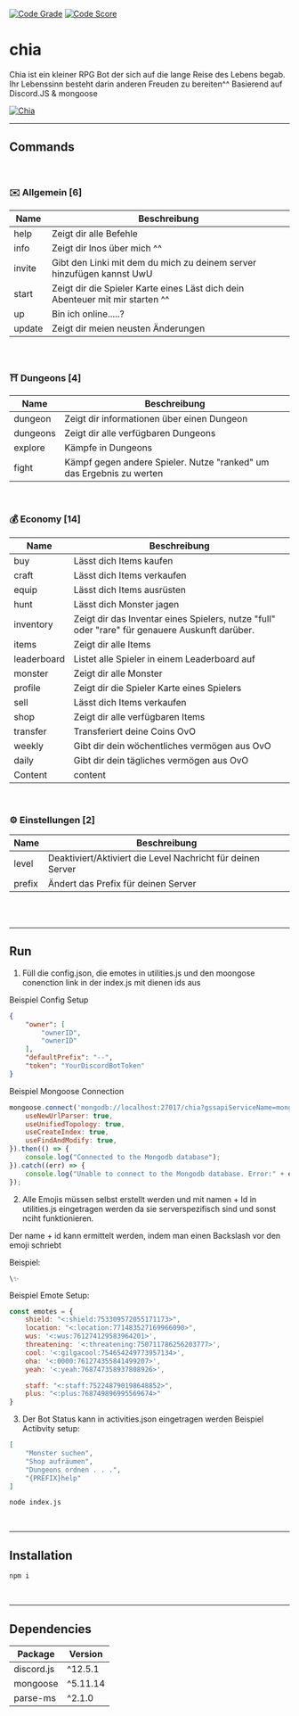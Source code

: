 
[![Code Grade](https://www.code-inspector.com/project/18829/status/svg)](https://www.code-inspector.com/public/project/18829/dashboard)
[![Code Score](https://www.code-inspector.com/project/18829/score/svg)](https://www.code-inspector.com/public/project/18829/dashboard)


# chia
Chia ist ein kleiner RPG Bot der sich auf die lange Reise des Lebens begab. Ihr Lebenssinn besteht darin anderen Freuden zu bereiten^^ 
Basierend auf Discord.JS & mongoose
</br>

<a href="https://top.gg/bot/744883074508259329">
    <img src="https://top.gg/api/widget/744883074508259329.svg" alt="Chia" />
</a>
</br>

***
## Commands
</br>

### ✉️  Allgemein [6]
|  Name | Beschreibung |
| ------------- | ------------- |
| help | Zeigt dir alle Befehle |
| info | Zeigt dir Inos über mich ^^ |
| invite | Gibt den Linki mit dem du mich zu deinem server hinzufügen kannst UwU |
| start | Zeigt dir die Spieler Karte eines Läst dich dein Abenteuer mit mir starten ^^ |
| up | Bin ich online.....? |
| update | Zeigt dir meien neusten Änderungen |
</br>

### ⛩️ Dungeons [4]
|  Name | Beschreibung |
| ------------- | ------------- |
| dungeon | Zeigt dir informationen über einen Dungeon |
| dungeons | Zeigt dir alle verfügbaren Dungeons |
| explore | Kämpfe in Dungeons |
| fight | Kämpf gegen andere Spieler. Nutze "ranked" um das Ergebnis zu werten |
</br>

### 💰  Economy [14]
|  Name | Beschreibung |
| ------------- | ------------- |
| buy | Lässt dich Items kaufen |
| craft | Lässt dich Items verkaufen |
| equip | Lässt dich Items ausrüsten |
| hunt | Lässt dich Monster jagen |
| inventory | Zeigt dir das Inventar eines Spielers, nutze "full" oder "rare" für genauere Auskunft darüber. |
| items | Zeigt dir alle Items |
| leaderboard | Listet alle Spieler in einem Leaderboard auf |
| monster | Zeigt dir alle Monster |
| profile | Zeigt dir die Spieler Karte eines Spielers |
| sell | Lässt dich Items verkaufen |
| shop | Zeigt dir alle verfügbaren Items |
| transfer | Transferiert deine Coins OvO |
| weekly | Gibt dir dein wöchentliches vermögen aus OvO |
| daily | Gibt dir dein tägliches vermögen aus OvO |
| Content | content |
</br>

### ⚙️ Einstellungen [2]
|  Name | Beschreibung |
| ------------- | ------------- |
| level | Deaktiviert/Aktiviert die Level Nachricht für deinen Server |
| prefix | Ändert das Prefix für deinen Server |
</br>

</br>

***
## Run
1. Füll die config.json, die emotes in utilities.js und den moongose conenction link in der index.js mit dienen ids aus

Beispiel Config Setup

```json
{
    "owner": [
        "ownerID",
        "ownerID"
    ],
    "defaultPrefix": "--",
    "token": "YourDiscordBotToken"
}
```

Beispiel Mongoose Connection

```Javascript
mongoose.connect('mongodb://localhost:27017/chia?gssapiServiceName=mongodb', {
    useNewUrlParser: true,
    useUnifiedTopology: true,
    useCreateIndex: true,
    useFindAndModify: true,
}).then(() => {
    console.log("Connected to the Mongodb database");
}).catch((err) => {
    console.log("Unable to connect to the Mongodb database. Error:" + err, "error");
});

```
2. Alle Emojis müssen selbst erstellt werden und mit namen + Id in utilities.js eingetragen werden da sie serverspezifisch sind und sonst nciht funktionieren.

Der name + id kann ermittelt werden, indem man einen Backslash vor den emoji schriebt

Beispiel:
```
\✨
```

Beispiel Emote Setup:

```javascript
const emotes = {
    shield: "<:shield:753309572055171173>",
    location: "<:location:771483527169966090>",
    wus: '<:wus:761274129583964201>',
    threatening: '<:threatening:750711786256203777>',
    cool: '<:gilgacool:754654249773957134>',
    oha: '<:0000:761274355841499207>',
    yeah: '<:yeah:768747358937808926>',

    staff: "<:staff:752248790198648852>",
    plus: "<:plus:768749896995569674>"
}
```

3. Der Bot Status kann in activities.json eingetragen werden
Beispiel Actibvity setup:

```json
[
    "Monster suchen",
    "Shop aufräumen",
    "Dungeons ordnen . . .",
    "{PREFIX}help"
]
```

```
node index.js
```
</br>

***
## Installation
```
npm i
```
</br>

***
## Dependencies
|  Package | Version |
| ------------- | ------------- |
| discord.js | ^12.5.1 |
| mongoose | ^5.11.14 |
| parse-ms | ^2.1.0 |